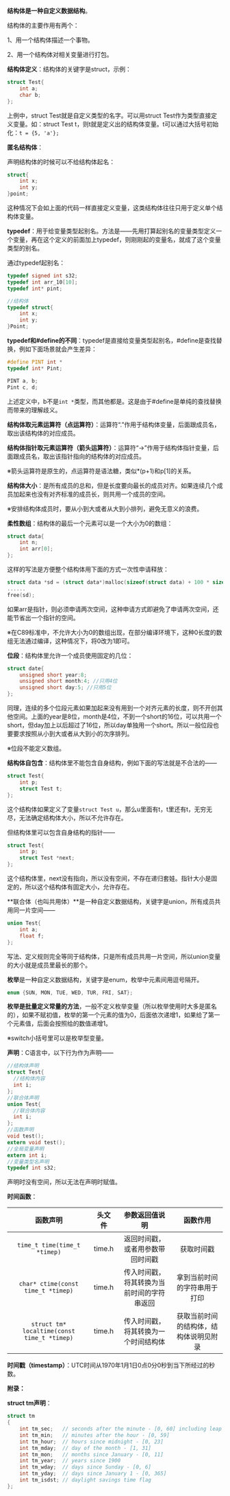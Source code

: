 **结构体是一种自定义数据结构**。

结构体的主要作用有两个：

1、用一个结构体描述一个事物。

2、用一个结构体对相关变量进行打包。

**结构体定义**：结构体的关键字是struct，示例：

```c
struct Test{
    int a;
    char b;
};
```

上例中，struct Test就是自定义类型的名字。可以用struct Test作为类型直接定义变量。如：struct  Test t，则t就是定义出的结构体变量。t可以通过大括号初始化：`t = {5, 'a'};`

**匿名结构体**：

声明结构体的时候可以不给结构体起名：

```c
struct{
    int x;
    int y;
}point;
```

这种情况下会如上面的代码一样直接定义变量，这类结构体往往只用于定义单个结构体变量。

**typedef**：用于给变量类型起别名。方法是——先用打算起别名的变量类型定义一个变量，再在这个定义的前面加上typedef，则刚刚起的变量名，就成了这个变量类型的别名。

通过typedef起别名：

```c
typedef signed int s32;
typedef int arr_10[10];
typedef int* pint;

//结构体
typedef struct{
    int x;
    int y;
}Point;
```

**typedef和#define的不同**：typedef是直接给变量类型起别名，#define是查找替换，例如下面场景就会产生差异：

```c
#define PINT int *
typedef int* Pint;

PINT a, b;
Pint c, d;
```

上述定义中，b不是`int *`类型，而其他都是。这是由于#define是单纯的查找替换而带来的理解歧义。



**结构体取元素运算符（点运算符）**：运算符“.”作用于结构体变量，后面跟成员名，取出该结构体的对应成员。

**结构体指针取元素运算符（箭头运算符）**：运算符“->”作用于结构体指针变量，后面跟成员名，取出该指针指向的结构体的对应成员。

※箭头运算符是原生的，点运算符是语法糖，类似*(p+1)和p[1]的关系。

**结构体大小**：是所有成员的总和，但是长度要向最长的成员对齐。如果连续几个成员加起来也没有对齐标准的成员长，则共用一个成员的空间。

※安排结构体成员时，要从小到大或者从大到小排列，避免无意义的浪费。



**柔性数组**：结构体的最后一个元素可以是一个大小为0的数组：

```c
struct data{
    int n;
    int arr[0];
};
```

这样的写法是方便整个结构体用下面的方式一次性申请释放：

```c
struct data *sd = (struct data*)malloc(sizeof(struct data) + 100 * sizeof(int));
......
free(sd);
```

如果arr是指针，则必须申请两次空间，这种申请方式即避免了申请两次空间，还能节省出一个指针的空间。

※在C89标准中，不允许大小为0的数组出现，在部分编译环境下，这种0长度的数组无法通过编译，这种情况下，将0改为1即可。



**位段**：结构体里允许一个成员使用固定的几位：

```c
struct date{
    unsigned short year:8;
    unsigned short month:4; //只用4位
    unsigned short day:5; //只用5位
};
```

同理，连续的多个位段元素如果加起来没有用到一个对齐元素的长度，则不开创其他空间。上面的year是8位，month是4位，不到一个short的16位，可以共用一个short，但day加上以后超过了16位，所以day单独用一个short。所以一般位段也要要求按照从小到大或者从大到小的次序排列。

※位段不能定义数组。



**结构体自包含**：结构体里不能包含自身结构，例如下面的写法就是不合法的——

```c
struct Test{
    int p;
    struct Test t;
};
```

这个结构体如果定义了变量`struct Test u`，那么u里面有t，t里还有t，无穷无尽，无法确定结构体大小，所以不允许存在。

但结构体里可以包含自身结构的指针——

```c
struct Test{
    int p;
    struct Test *next;
};
```

这个结构体里，next没有指向，所以没有空间，不存在递归套娃。指针大小是固定的，所以这个结构体有固定大小，允许存在。



**联合体（也叫共用体）**是一种自定义数据结构，关键字是union，所有成员共用同一片空间——

```c
union Test{
    int a;
    float f;
};
```

写法、定义规则完全等同于结构体，只是所有成员共用一片空间，所以union变量的大小就是成员里最长的那个。



**枚举**是一种自定义数据结构，关键字是enum，枚举中元素间用逗号隔开。

```c
enum {SUN, MON, TUE, WED, TUR, FRI, SAT};
```

**枚举是批量定义常量的方法**，一般不定义枚举变量（所以枚举使用时大多是匿名的），如果不赋初值，枚举的第一个元素的值为0，后面依次递增1，如果给了第一个元素值，后面会按照给的数值递增1。

※switch小括号里可以是枚举型变量。



**声明**：C语言中，以下行为作为声明——

```c
//结构体声明
struct Test{
  //结构体内容
  int i;
};
//联合体声明
union Test{
  //联合体内容
  int i;
};
//函数声明
void test();
extern void test();
//全局变量声明
extern int i;
//变量类型名声明
typedef int s32;
```

声明时没有空间，所以无法在声明时赋值。



**时间函数**：

|                  函数声明                   | 头文件 |               参数返回值说明               |                函数作用                |
| :-----------------------------------------: | ------ | :----------------------------------------: | :------------------------------------: |
|        `time_t time(time_t *timep)`         | time.h |      返回时间戳，或者用参数带回时间戳      |               获取时间戳               |
|     `char* ctime(const time_t *timep)`      | time.h | 传入时间戳，将其转换为当前时间的字符串返回 |      拿到当前时间的字符串用于打印      |
| `struct tm* localtime(const time_t *timep)` | time.h |    传入时间戳，将其转换为一个时间结构体    | 获取当前时间的结构体，结构体说明见附录 |

**时间戳（timestamp）**：UTC时间从1970年1月1日0点0分0秒到当下所经过的秒数。

**附录：**

**struct tm声明**：

```c
struct tm
{
    int tm_sec;   // seconds after the minute - [0, 60] including leap second
    int tm_min;   // minutes after the hour - [0, 59]
    int tm_hour;  // hours since midnight - [0, 23]
    int tm_mday;  // day of the month - [1, 31]
    int tm_mon;   // months since January - [0, 11]
    int tm_year;  // years since 1900
    int tm_wday;  // days since Sunday - [0, 6]
    int tm_yday;  // days since January 1 - [0, 365]
    int tm_isdst; // daylight savings time flag
};
```

